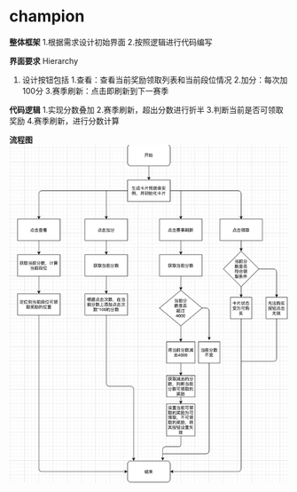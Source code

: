 # champion

**整体框架**
1.根据需求设计初始界面
2.按照逻辑进行代码编写

**界面要求**
  Hierarchy
  1) 设计按钮包括
     1.查看：查看当前奖励领取列表和当前段位情况
     2.加分：每次加100分
     3.赛季刷新：点击即刷新到下一赛季
 
 **代码逻辑**
   1.实现分数叠加
   2.赛季刷新，超出分数进行折半
   3.判断当前是否可领取奖励
   4.赛季刷新，进行分数计算


**流程图**
![image](https://github.com/89trillion-songzhiheng/champion/blob/main/picture/guanjun.png)
